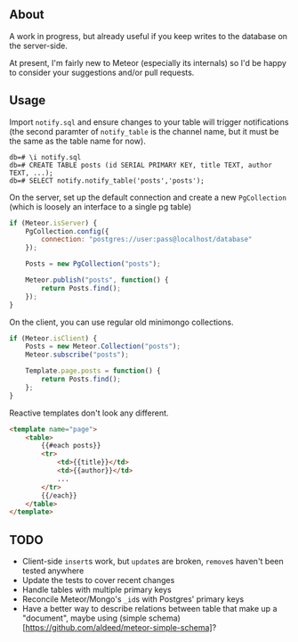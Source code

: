 ## About

A work in progress, but already useful if you keep writes to the database on the server-side.

At present, I'm fairly new to Meteor (especially its internals) so I'd be happy to consider your
suggestions and/or pull requests.

## Usage

Import `notify.sql` and ensure changes to your table will trigger notifications
(the second paramter of `notify_table` is the channel name, but it must be the
same as the table name for now).

```
db=# \i notify.sql
db=# CREATE TABLE posts (id SERIAL PRIMARY KEY, title TEXT, author TEXT, ...);
db=# SELECT notify.notify_table('posts','posts');
```

On the server, set up the default connection and create a new `PgCollection`
(which is loosely an interface to a single pg table)


```js
if (Meteor.isServer) {
    PgCollection.config({
        connection: "postgres://user:pass@localhost/database"
    });

    Posts = new PgCollection("posts");

    Meteor.publish("posts", function() {
        return Posts.find();
    });
}
```

On the client, you can use regular old minimongo collections.

```js
if (Meteor.isClient) {
    Posts = new Meteor.Collection("posts");
    Meteor.subscribe("posts");

    Template.page.posts = function() {
        return Posts.find();
    };
}
```

Reactive templates don't look any different.

```html
<template name="page">
    <table>
        {{#each posts}}
        <tr>
            <td>{{title}}</td>
            <td>{{author}}</td>
            ...
        </tr>
        {{/each}}
    </table>
</template>
```

## TODO

- Client-side `insert`s work, but `update`s are broken, `remove`s haven't been tested anywhere
- Update the tests to cover recent changes
- Handle tables with multiple primary keys
- Reconcile Meteor/Mongo's `_id`s with Postgres' primary keys
- Have a better way to describe relations between table that make up a "document", maybe using (simple schema)[https://github.com/aldeed/meteor-simple-schema]?
